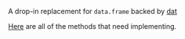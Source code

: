 A drop-in replacement for `data.frame` backed by [dat](https://github.com/maxogden/dat)

[Here](http://svn.r-project.org/R/trunk/src/library/base/R/dataframe.R)
are all of the methods that need implementing.
